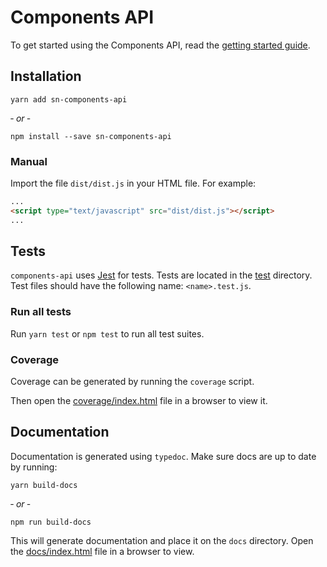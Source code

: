 # Components API

To get started using the Components API, read the [getting started guide](https://docs.standardnotes.org/extensions/intro).

## Installation

```
yarn add sn-components-api
```

&dash; *or* &dash;

```
npm install --save sn-components-api
```

### Manual

Import the file `dist/dist.js` in your HTML file. For example:

```html
...
<script type="text/javascript" src="dist/dist.js"></script>
...
```

## Tests

`components-api` uses [Jest](https://jestjs.io/) for tests. Tests are located in the [test](test) directory. Test files should have the following name: `<name>.test.js`.

### Run all tests

Run `yarn test` or `npm test` to run all test suites.

### Coverage

Coverage can be generated by running the `coverage` script.

Then open the [coverage/index.html](coverage/index.html) file in a browser to view it.

## Documentation

Documentation is generated using `typedoc`. Make sure docs are up to date by running:

```
yarn build-docs
```

&dash; *or* &dash;

```
npm run build-docs
```

This will generate documentation and place it on the `docs` directory. Open the [docs/index.html](docs/index.html) file in a browser to view.
